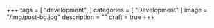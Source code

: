 +++
tags = [
    "development",
]
categories = [
    "Development"
]
image = "/img/post-bg.jpg"
description = ""
draft = true
+++
